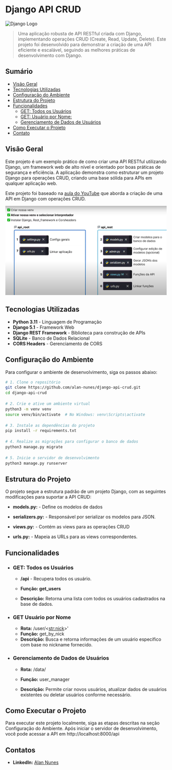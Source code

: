 # Django API CRUD

![Django Logo](https://www.djangoproject.com/m/img/logos/django-logo-negative.png)

> Uma aplicação robusta de API RESTful criada com Django, implementando operações CRUD (Create, Read, Update, Delete). Este projeto foi desenvolvido para demonstrar a criação de uma API eficiente e escalável, seguindo as melhores práticas de desenvolvimento com Django.

## Sumário

- [Visão Geral](#visão-geral)
- [Tecnologias Utilizadas](#tecnologias-utilizadas)
- [Configuração do Ambiente](#configuração-do-ambiente)
- [Estrutura do Projeto](#estrutura-do-projeto)
- [Funcionalidades](#funcionalidades)
  - [GET: Todos os Usuários](#get-todos-os-usuários)
  - [GET: Usuário por Nome:](#get-usuário-por-nome)
  - [Gerenciamento de Dados de Usuários](#gerenciamento-de-dados-de-usuários)
- [Como Executar o Projeto](#como-executar-o-projeto)
- [Contato](#contato)

## Visão Geral

Este projeto é um exemplo prático de como criar uma API RESTful utilizando Django, um framework web de alto nível e orientado por boas práticas de segurança e eficiência. A aplicação demonstra como estruturar um projeto Django para operações CRUD, criando uma base sólida para APIs em qualquer aplicação web.

Este projeto foi baseado na [aula do YouTube](https://www.youtube.com/watch?v=Q2tEqNfgIXM) que aborda a criação de uma API em Django com operações CRUD. 

![Estrutura do Projeto](./image.png)

## Tecnologias Utilizadas

- **Python 3.11** - Linguagem de Programação
- **Django 5.1** - Framework Web
- **Django REST Framework** - Biblioteca para construção de APIs
- **SQLite** - Banco de Dados Relacional
- **CORS Headers** - Gerenciamento de CORS

## Configuração do Ambiente

Para configurar o ambiente de desenvolvimento, siga os passos abaixo:

```bash
# 1. Clone o repositório
git clone https://github.com/alan-nunes/django-api-crud.git
cd django-api-crud

# 2. Crie e ative um ambiente virtual
python3 -m venv venv
source venv/bin/activate  # No Windows: venv\Scripts\activate

# 3. Instale as dependências do projeto
pip install -r requirements.txt

# 4. Realize as migrações para configurar o banco de dados
python3 manage.py migrate

# 5. Inicie o servidor de desenvolvimento
python3 manage.py runserver
```

## Estrutura do Projeto

O projeto segue a estrutura padrão de um projeto Django, com as seguintes modificações para suportar a API CRUD:

- **models.py:** - Define os modelos de dados

- **serializers.py:** - Responsável por serializar os modelos para JSON.

- **views.py:** - Contém as views para as operações CRUD

- **urls.py:** - Mapeia as URLs para as views correspondentes.

## Funcionalidades
- ### GET: Todos os Usuários
    - **/api** - Recupera todos os usuário.

    - **Função: get_users**

    - **Descrição:** Retorna uma lista com todos os usuários cadastrados na base de dados.

- ### GET Usuário por Nome
    - **Rota:** /user/<<str:nick>>'
    - **Função:** get_by_nick
    - **Descrição:** Busca e retorna informações de um usuário específico com base no nickname fornecido.

- ### Gerenciamento de Dados de Usuários
    - **Rota:** /data/

    - **Função:** user_manager

    - **Descrição:** Permite criar novos usuários, atualizar dados de usuários existentes ou deletar usuários conforme necessário.

## Como Executar o Projeto
Para executar este projeto localmente, siga as etapas descritas na seção Configuração do Ambiente. Após iniciar o servidor de desenvolvimento, você pode acessar a API em http://localhost:8000/api


## Contatos
 - **Linkedln:** [Alan Nunes](https://www.linkedin.com/in/alan-sn/)
